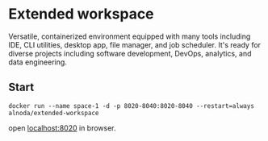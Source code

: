 # Extended workspace

Versatile, containerized environment equipped with many tools including IDE, CLI utilities, desktop app, file manager, and job scheduler. 
It's ready for diverse projects including software development, DevOps, analytics, and data engineering.

## Start

```
docker run --name space-1 -d -p 8020-8040:8020-8040 --restart=always alnoda/extended-workspace
```

open [localhost:8020](http://localhost:8020) in browser. 





